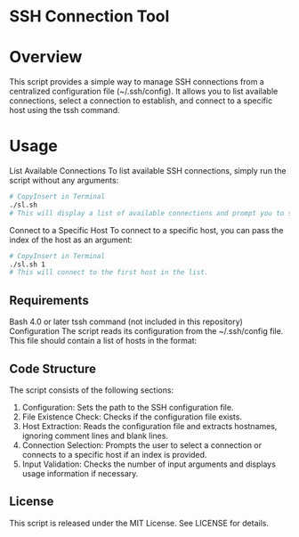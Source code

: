# SSH Connection Tool
# Overview
This script provides a simple way to manage SSH connections from a centralized configuration file (~/.ssh/config). It allows you to list available connections, select a connection to establish, and connect to a specific host using the tssh command.

# Usage
List Available Connections
To list available SSH connections, simply run the script without any arguments:

```bash
# CopyInsert in Terminal
./sl.sh
# This will display a list of available connections and prompt you to select one.
```
Connect to a Specific Host
To connect to a specific host, you can pass the index of the host as an argument:

```bash
# CopyInsert in Terminal
./sl.sh 1
# This will connect to the first host in the list.
```
## Requirements
Bash 4.0 or later
tssh command (not included in this repository)
Configuration
The script reads its configuration from the ~/.ssh/config file. This file should contain a list of hosts in the format:

## Code Structure
The script consists of the following sections:

1. Configuration: Sets the path to the SSH configuration file.
2. File Existence Check: Checks if the configuration file exists.
3. Host Extraction: Reads the configuration file and extracts hostnames, ignoring comment lines and blank lines.
4. Connection Selection: Prompts the user to select a connection or connects to a specific host if an index is provided.
5. Input Validation: Checks the number of input arguments and displays usage information if necessary.
## License
This script is released under the MIT License. See LICENSE for details.
